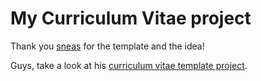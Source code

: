 # My Curriculum Vitae project

Thank you [sneas](https://github.com/sneas) for the template and the idea! 

Guys, take a look at his [curriculum vitae template project](https://github.com/sneas/cv-template).